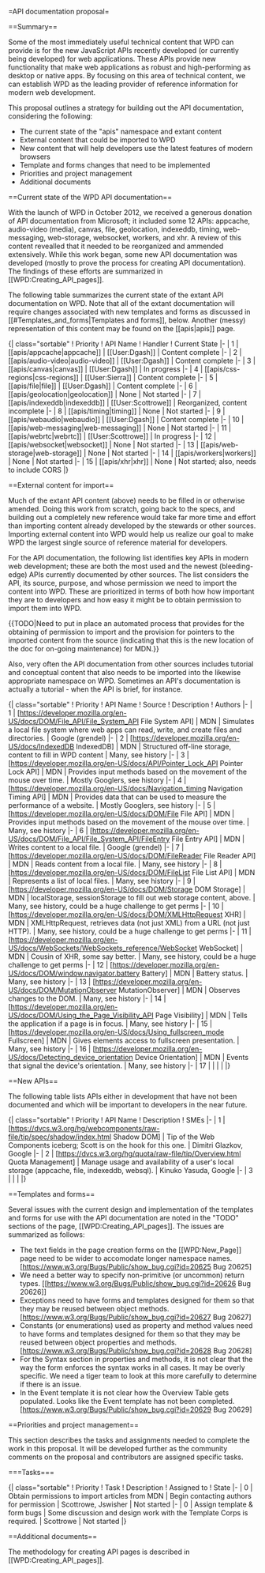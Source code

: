 =API documentation proposal=

==Summary==

Some of the most immediately useful technical content that WPD can provide is for the new JavaScript APIs recently developed (or currently being developed) for web applications. These APIs provide new functionality that make web applications as robust and high-performing as desktop or native apps. By focusing on this area of technical content, we can establish WPD as the leading provider of reference information for modern web development.

This proposal outlines a strategy for building out the API documentation, considering the following:

* The current state of the "apis" namespace and extant content
* External content that could be imported to WPD
* New content that will help developers use the latest features of modern browsers
* Template and forms changes that need to be implemented
* Priorities and project management
* Additional documents

==Current state of the WPD API documentation==

With the launch of WPD in October 2012, we received a generous donation of API documentation from Microsoft; it included some 12 APIs: appcache, audio-video (media), canvas, file, geolocation, indexeddb, timing, web-messaging, web-storage, websocket, workers, and xhr. A review of this content revealled that it needed to be reorganized and ammended extensively. While this work began, some new API documentation was developed (mostly to prove the process for creating API documentation). The findings of these efforts are summarized in [[WPD:Creating_API_pages]].

The following table summarizes the current state of the extant API documentation on WPD. Note that all of the extant documentation will require changes associated with new templates and forms as discussed in [[#Templates_and_forms|Templates and forms]], below. Another (messy) representation of this content may be found on the [[apis|apis]] page.

{| class="sortable"
! Priority
! API Name
! Handler
! Current State
|-
| 1
| [[apis/appcache|appcache]]
| [[User:Dgash]]
| Content complete
|-
| 2
| [[apis/audio-video|audio-video]]
| [[User:Dgash]]
| Content complete
|-
| 3
| [[apis/canvas|canvas]]
| [[User:Dgash]]
| In progress
|-
| 4
| [[apis/css-regions|css-regions]]
| [[User:Sierra]]
| Content complete
|-
| 5
| [[apis/file|file]]
| [[User:Dgash]]
| Content complete
|-
| 6
| [[apis/geolocation|geolocation]]
| None
| Not started
|-
| 7
| [[apis/indexeddb|indexeddb]]
| [[User:Scottrowe]]
| Reorganized, content incomplete
|-
| 8
| [[apis/timing|timing]]
| None
| Not started
|-
| 9
| [[apis/webaudio|webaudio]]
| [[User:Dgash]]
| Content complete
|-
| 10
| [[apis/web-messaging|web-messaging]]
| None
| Not started
|-
| 11
| [[apis/webrtc|webrtc]]
| [[User:Scottrowe]]
| In progress
|-
| 12
| [[apis/websocket|websocket]]
| None
| Not started
|-
| 13
| [[apis/web-storage|web-storage]]
| None
| Not started
|-
| 14
| [[apis/workers|workers]]
| None
| Not started
|-
| 15
| [[apis/xhr|xhr]]
| None
| Not started; also, needs to include CORS
|}

==External content for import==

Much of the extant API content (above) needs to be filled in or otherwise amended. Doing this work from scratch, going back to the specs, and building out a completely new reference would take far more time and effort than importing content already developed by the stewards or other sources. Importing external content into WPD would help us realize our goal to make WPD the largest single source of reference material for developers.

For the API documentation, the following list identifies key APIs in modern web development; these are both the most used and the newest (bleeding-edge) APIs currently documented by other sources. The list considers the API, its source, purpose, and whose permission we need to import the content into WPD. These are prioritized in terms of both how how important they are to developers and how easy it might be to obtain permission to import them into WPD.

{{TODO|Need to put in place an automated process that provides for the obtaining of permission to import and the provision for pointers to the imported content from the source (indicating that this is the new location of the doc for on-going maintenance) for MDN.}}

Also, very often the API documentation from other sources includes tutorial and conceptual content that also needs to be imported into the likewise appropriate namespace on WPD. Sometimes an API's documentation is actually a tutorial - when the API is brief, for instance.

{| class="sortable"
! Priority
! API Name
! Source
! Description
! Authors
|-
| 1
| [https://developer.mozilla.org/en-US/docs/DOM/File_API/File_System_API File System API]
| MDN
| Simulates a local file system where web apps can read, write, and create files and directories.
| Google (grendel)
|-
| 2
| [https://developer.mozilla.org/en-US/docs/IndexedDB IndexedDB]
| MDN
| Structured off-line storage, content to fill in WPD content
| Many, see history
|-
| 3
| [https://developer.mozilla.org/en-US/docs/API/Pointer_Lock_API Pointer Lock API]
| MDN
| Provides input methods based on the movement of the mouse over time.
| Mostly Googlers, see history
|-
| 4
| [https://developer.mozilla.org/en-US/docs/Navigation_timing Navigation Timing API]
| MDN
| Provides data that can be used to measure the performance of a website.
| Mostly Googlers, see history
|-
| 5
| [https://developer.mozilla.org/en-US/docs/DOM/File File API]
| MDN
| Provides input methods based on the movement of the mouse over time.
| Many, see history
|-
| 6
| [https://developer.mozilla.org/en-US/docs/DOM/File_API/File_System_API/FileEntry File Entry API]
| MDN
| Writes content to a local file.
| Google (grendel)
|-
| 7
| [https://developer.mozilla.org/en-US/docs/DOM/FileReader File Reader API]
| MDN
| Reads content from a local file.
| Many, see history
|-
| 8
| [https://developer.mozilla.org/en-US/docs/DOM/FileList File List API]
| MDN
| Represents a list of local files.
| Many, see history
|-
| 9
| [https://developer.mozilla.org/en-US/docs/DOM/Storage DOM Storage]
| MDN
| localStorage, sessionStorage to fill out web storage content, above.
| Many, see history, could be a huge challenge to get perms
|-
| 10
| [https://developer.mozilla.org/en-US/docs/DOM/XMLHttpRequest XHR]
| MDN
| XMLHttpRequest, retrieves data (not just XML) from a URL (not just HTTP).
| Many, see history, could be a huge challenge to get perms
|-
| 11
| [https://developer.mozilla.org/en-US/docs/WebSockets/WebSockets_reference/WebSocket WebSocket]
| MDN
| Cousin of XHR, some say better.
| Many, see history, could be a huge challenge to get perms
|-
| 12
| [https://developer.mozilla.org/en-US/docs/DOM/window.navigator.battery Battery]
| MDN
| Battery status.
| Many, see history
|-
| 13
| [https://developer.mozilla.org/en-US/docs/DOM/MutationObserver MutationObserver]
| MDN
| Observes changes to the DOM.
| Many, see history
|-
| 14
| [https://developer.mozilla.org/en-US/docs/DOM/Using_the_Page_Visibility_API Page Visibility]
| MDN
| Tells the application if a page is in focus.
| Many, see history
|-
| 15
| [https://developer.mozilla.org/en-US/docs/Using_fullscreen_mode Fullscreen]
| MDN
| Gives elements access to fullscreen presentation.
| Many, see history
|-
| 16
| [https://developer.mozilla.org/en-US/docs/Detecting_device_orientation Device Orientation]
| MDN
| Events that signal the device's orientation.
| Many, see history
|-
| 17
| 
| 
| 
| 
|}

==New APIs==

The following table lists APIs either in development that have not been documented and which will be important to developers in the near future.

{| class="sortable"
! Priority
! API Name
! Description
! SMEs
|-
| 1
| [https://dvcs.w3.org/hg/webcomponents/raw-file/tip/spec/shadow/index.html Shadow DOM]
| Tip of the Web Components iceberg; Scott is on the hook for this one.
| Dimitri Glazkov, Google
|-
| 2
| [https://dvcs.w3.org/hg/quota/raw-file/tip/Overview.html Quota Management]
| Manage usage and availability of a user's local storage (appcache, file, indexeddb, websql).
| Kinuko Yasuda, Google
|-
| 3
| 
| 
|
|}

==Templates and forms==

Several issues with the current design and implementation of the templates and forms for use with the API documentation are noted in the "TODO" sections of the page, [[WPD:Creating_API_pages]]. The issues are summarized as follows:

* The text fields in the page creation forms on the [[WPD:New_Page]] page need to be wider to accomodate longer namespace names. [https://www.w3.org/Bugs/Public/show_bug.cgi?id=20625 Bug 20625]
* We need a better way to specify non-primitive (or uncommon) return types. [[https://www.w3.org/Bugs/Public/show_bug.cgi?id=20626 Bug 20626]]
* Exceptions need to have forms and templates designed for them so that they may be reused between object methods. [https://www.w3.org/Bugs/Public/show_bug.cgi?id=20627 Bug 20627]
* Constants (or enumerations) used as property and method values need to have forms and templates designed for them so that they may be reused between object properties and methods. [https://www.w3.org/Bugs/Public/show_bug.cgi?id=20628 Bug 20628]
* For the Syntax section in properties and methods, it is not clear that the way the form enforces the syntax works in all cases. It may be overly specific. We need a tiger team to look at this more carefully to determine if there is an issue.
* In the Event template it is not clear how the Overview Table gets populated. Looks like the Event template has not been completed. [https://www.w3.org/Bugs/Public/show_bug.cgi?id=20629 Bug 20629]

==Priorities and project management==

This section describes the tasks and assignments needed to complete the work in this proposal. It will be developed further as the community comments on the proposal and contributors are assigned specific tasks.

===Tasks===

{| class="sortable"
! Priority
! Task
! Description
! Assigned to
! State
|-
| 0
| Obtain permissions to import articles from MDN
| Begin contacting authors for permission
| Scottrowe, Jswisher
| Not started
|-
| 0
| Assign template & form bugs
| Some discussion and design work with the Template Corps is required.
| Scottrowe
| Not started
|}

==Additional documents==

The methodology for creating API pages is described in [[WPD:Creating_API_pages]].